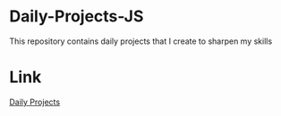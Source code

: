 # Daily-Projects-JS

This repository contains daily projects that I create to sharpen my skills

# Link

[Daily Projects](https://thewolfcommander.github.io/Daily-Projects-JS)
